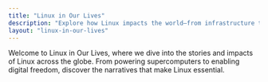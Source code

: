 ```yaml
---
title: "Linux in Our Lives"
description: "Explore how Linux impacts the world—from infrastructure to personal freedom—through insightful articles and stories."
layout: "linux-in-our-lives"
---
```


Welcome to Linux in Our Lives, where we dive into the stories and impacts of Linux across the globe. From powering supercomputers to enabling digital freedom, discover the narratives that make Linux essential.